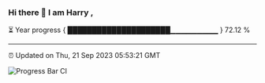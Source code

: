 ### Hi there 👋 I am Harry , 

⏳ Year progress { █████████████████████▁▁▁▁▁▁▁▁▁ } 72.12 %

---

⏰ Updated on Thu, 21 Sep 2023 05:53:21 GMT

![Progress Bar CI](https://github.com/duykhang68/duykhang68/workflows/Progress%20Bar%20CI/badge.svg)
